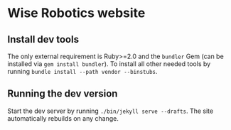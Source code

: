 # Wise Robotics website

## Install dev tools

The only external requirement is Ruby>=2.0 and the `bundler` Gem (can be installed via `gem install bundler`).
To install all other needed tools by running `bundle install --path vendor --binstubs`.

## Running the dev version

Start the dev server by running `./bin/jekyll serve --drafts`.
The site automatically rebuilds on any change.

